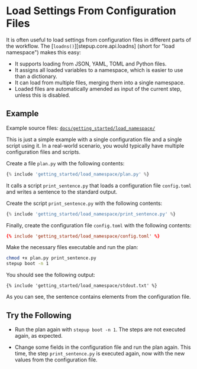 # Load Settings From Configuration Files

It is often useful to load settings from configuration files in different parts of the workflow.
The [`loadns()`][stepup.core.api.loadns] (short for "load namespace") makes this easy:

- It supports loading from JSON, YAML, TOML and Python files.
- It assigns all loaded variables to a namespace, which is easier to use than a dictionary.
- It can load from multiple files, merging them into a single namespace.
- Loaded files are automatically amended as input of the current step,
  unless this is disabled.

## Example

Example source files: [`docs/getting_started/load_namespace/`](https://github.com/reproducible-reporting/stepup-core/tree/main/docs/getting_started/load_namespace)

This is just a simple example with a single configuration file and a single script using it.
In a real-world scenario, you would typically have multiple configuration files and scripts.

Create a file `plan.py` with the following contents:

```python
{% include 'getting_started/load_namespace/plan.py' %}
```

It calls a script `print_sentence.py` that loads a configuration file `config.toml` and
writes a sentence to the standard output.

Create the script `print_sentence.py` with the following contents:

```python
{% include 'getting_started/load_namespace/print_sentence.py' %}
```

Finally, create the configuration file `config.toml` with the following contents:

```toml
{% include 'getting_started/load_namespace/config.toml' %}
```

Make the necessary files executable and run the plan:

```bash
chmod +x plan.py print_sentence.py
stepup boot -n 1
```

You should see the following output:

```text
{% include 'getting_started/load_namespace/stdout.txt' %}
```

As you can see, the sentence contains elements from the configuration file.

## Try the Following

- Run the plan again with `stepup boot -n 1`.
  The steps are not executed again, as expected.

- Change some fields in the configuration file and run the plan again.
  This time, the step `print_sentence.py` is executed again,
  now with the new values from the configuration file.
